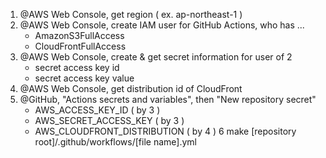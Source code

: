1. @AWS Web Console, get region ( ex. ap-northeast-1 )
2. @AWS Web Console, create IAM user for GitHub Actions, who has ...
	- AmazonS3FullAccess
	- CloudFrontFullAccess
3. @AWS Web Console, create & get secret information for user of 2
	- secret access key id
	- secret access key value
4. @AWS Web Console, get distribution id of CloudFront
5. @GitHub, "Actions secrets and variables", then "New repository secret"
	- AWS_ACCESS_KEY_ID ( by 3 )
	- AWS_SECRET_ACCESS_KEY ( by 3 )
	- AWS_CLOUDFRONT_DISTRIBUTION ( by 4 )
6 make [repository root]/.github/workflows/[file name].yml
